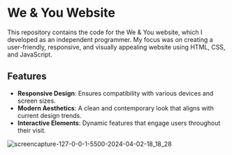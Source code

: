 # We & You Website 

This repository contains the code for the We & You website, which I developed as an independent programmer. My focus was on creating a user-friendly, responsive, and visually appealing website using HTML, CSS, and JavaScript.

## Features

- **Responsive Design**: Ensures compatibility with various devices and screen sizes.
- **Modern Aesthetics**: A clean and contemporary look that aligns with current design trends.
- **Interactive Elements**: Dynamic features that engage users throughout their visit.


![screencapture-127-0-0-1-5500-2024-04-02-18_18_28](https://github.com/mzkriam/We-You/assets/73972415/6fb1220a-41a6-4dce-9585-7267bc64b4b1)
